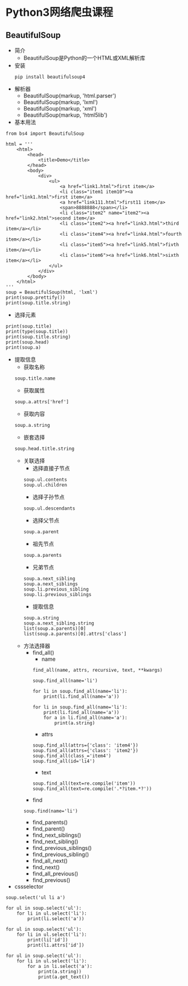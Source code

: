 # Python3网络爬虫课程
## BeautifulSoup
+ 简介
  - BeautifulSoup是Python的一个HTML或XML解析库
+ 安装
  ```
  pip install beautifulsoup4
  ```
+ 解析器
  - BeautifulSoup(markup, 'html.parser')
  - BeautifulSoup(markup, 'lxml')
  - BeautifulSoup(markup, 'xml')
  - BeautifulSoup(markup, 'html5lib')
+ 基本用法
```
from bs4 import BeautifulSoup

html = '''
    <html>
        <head>
            <title>Demo</title>
        </head>
        <body>
            <div>
                <ul>
                    <a href="link1.html">first item</a>
                    <li class="item1 item10"><a href="link1.html">first item</a>
                    <a href="link111.html">first11 item</a>
                    <span>8888888</span></li>
                    <li class="item2" name="item2"><a href="link2.html">second item</a>
                    <li class="item2"><a href="link3.html">third item</a></li>
                    <li class="item4"><a href="link4.html">fourth item</a></li>
                    <li class="item5"><a href="link5.html">fivth item</a></li>
                    <li class="item6"><a href="link6.html">sixth item</a></li>
                </ul>
            </div>
        </body>
    </html>
'''
soup = BeautifulSoup(html, 'lxml')
print(soup.prettify())
print(soup.title.string)
```
+ 选择元素
```
print(soup.title)
print(type(soup.title))
print(soup.title.string)
print(soup.head)
print(soup.a)
```
+ 提取信息
  - 获取名称
  ```
  soup.title.name
  ```
  - 获取属性
  ```
  soup.a.attrs['href']
  ```
  - 获取内容
  ```
  soup.a.string
  ```
  - 嵌套选择
  ```
  soup.head.title.string
  ```
  - 关联选择
    + 选择直接子节点
    ```
    soup.ul.contents
    soup.ul.children
    ```
    + 选择子孙节点
    ```
    soup.ul.descendants
    ```
    + 选择父节点
    ```
    soup.a.parent
    ```
    + 祖先节点
    ```
    soup.a.parents
    ```
    + 兄弟节点
    ```
    soup.a.next_sibling
    soup.a.next_siblings
    soup.li.previous_sibling
    soup.li.previous_siblings
    ```
    + 提取信息
    ```
    soup.a.string
    soup.a.next_sibling.string
    list(soup.a.parents)[0]
    list(soup.a.parents)[0].attrs['class']
    ```
  - 方法选择器
    + find_all()
      - name
      ```
      find_all(name, attrs, recursive, text, **kwargs)

      soup.find_all(name='li')

      for li in soup.find_all(name='li'):
          print(li.find_all(name='a'))

      for li in soup.find_all(name='li'):
          print(li.find_all(name='a'))
          for a in li.find_all(name='a'):
              print(a.string)
      ```
      - attrs
      ```
      soup.find_all(attrs={'class': 'item4'})
      soup.find_all(attrs={'class': 'item2'})
      soup.find_all(class_='item4')
      soup.find_all(id='li4')
      ```
      - text
      ```
      soup.find_all(text=re.compile('item'))
      soup.find_all(text=re.compile('.*?item.*?'))
      ```
    + find
    ```
    soup.find(name='li')
    ```
    + find_parents()
    + find_parent()
    + find_next_siblings()
    + find_next_sibling()
    + find_previous_siblings()
    + find_previous_sibling()
    + find_all_next()
    + find_next()
    + find_all_previous()
    + find_previous()
+ cssselector
```
soup.select('ul li a')

for ul in soup.select('ul'):
    for li in ul.select('li'):
        print(li.select('a'))

for ul in soup.select('ul'):
    for li in ul.select('li'):
        print(li['id'])
        print(li.attrs['id'])

for ul in soup.select('ul'):
    for li in ul.select('li'):
        for a in li.select('a'):
            print(a.string))
            print(a.get_text())
```
